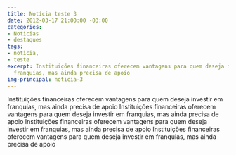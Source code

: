 ```yaml
---
title: Notícia teste 3
date: 2012-03-17 21:00:00 -03:00
categories:
- Noticias
- destaques
tags:
- noticia,
- teste
excerpt: Instituições financeiras oferecem vantagens para quem deseja investir em
  franquias, mas ainda precisa de apoio
img-principal: noticia-3
---
```


Instituições financeiras oferecem vantagens para quem deseja investir em franquias, mas ainda precisa de apoio Instituições financeiras oferecem vantagens para quem deseja investir em franquias, mas ainda precisa de apoio Instituições financeiras oferecem vantagens para quem deseja investir em franquias, mas ainda precisa de apoio Instituições financeiras oferecem vantagens para quem deseja investir em franquias, mas ainda precisa de apoio